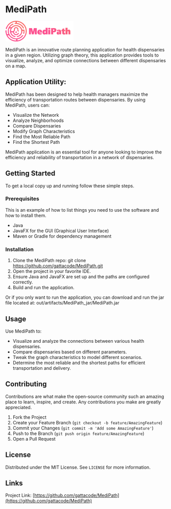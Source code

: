 # MediPath
![logomedipath.png](src%2Fmain%2Fresources%2Flogomedipath.png)

MediPath is an innovative route planning application for health dispensaries in a given region. Utilizing graph theory, this application provides tools to visualize, analyze, and optimize connections between different dispensaries on a map.

## Application Utility:

MediPath has been designed to help health managers maximize the efficiency of transportation routes between dispensaries. By using MediPath, users can:

- Visualize the Network
- Analyze Neighborhoods
- Compare Dispensaries
- Modify Graph Characteristics
- Find the Most Reliable Path
- Find the Shortest Path

MediPath application is an essential tool for anyone looking to improve the efficiency and reliability of transportation in a network of dispensaries.

## Getting Started

To get a local copy up and running follow these simple steps.

### Prerequisites

This is an example of how to list things you need to use the software and how to install them.
- Java
- JavaFX for the GUI (Graphical User Interface)
- Maven or Gradle for dependency management

### Installation

1. Clone the MediPath repo: git clone https://github.com/gattacode/MediPath.git
2. Open the project in your favorite IDE.
3. Ensure Java and JavaFX are set up and the paths are configured correctly.
4. Build and run the application.

Or if you only want to run the application, you can download and run the jar file located at:
out/artifacts/MediPath_jar/MediPath.jar
## Usage

Use MediPath to:

- Visualize and analyze the connections between various health dispensaries.
- Compare dispensaries based on different parameters.
- Tweak the graph characteristics to model different scenarios.
- Determine the most reliable and the shortest paths for efficient transportation and delivery.

## Contributing

Contributions are what make the open-source community such an amazing place to learn, inspire, and create. Any contributions you make are greatly appreciated.

1. Fork the Project
2. Create your Feature Branch (`git checkout -b feature/AmazingFeature`)
3. Commit your Changes (`git commit -m 'Add some AmazingFeature'`)
4. Push to the Branch (`git push origin feature/AmazingFeature`)
5. Open a Pull Request

## License

Distributed under the MIT License. See `LICENSE` for more information.

## Links

Project Link: [https://github.com/gattacode/MediPath](https://github.com/gattacode/MediPath)


